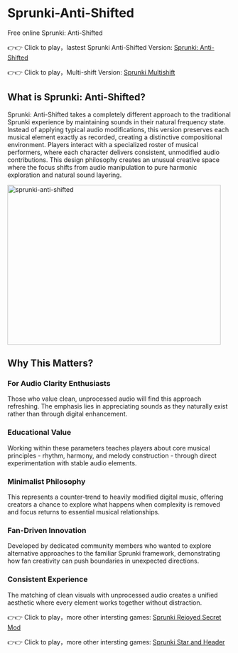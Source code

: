 # Sprunki-Anti-Shifted
Free online Sprunki: Anti-Shifted


👉👉 Click to play，lastest Sprunki Anti-Shifted Version: [Sprunki: Anti-Shifted](https://game-sprunki.com/games/sprunki-anti-shifted/)

👉👉 Click to play，Multi-shift Version: [Sprunki Multishift](https://game-sprunki.com/games/incredibox-sprunki-multishift/)


## What is Sprunki: Anti-Shifted?
Sprunki: Anti-Shifted takes a completely different approach to the traditional Sprunki experience by maintaining sounds in their natural frequency state. Instead of applying typical audio modifications, this version preserves each musical element exactly as recorded, creating a distinctive compositional environment.
Players interact with a specialized roster of musical performers, where each character delivers consistent, unmodified audio contributions. This design philosophy creates an unusual creative space where the focus shifts from audio manipulation to pure harmonic exploration and natural sound layering.

<img width="480" height="360" alt="sprunki-anti-shifted" src="https://github.com/user-attachments/assets/bfb30238-6bee-45af-a644-7dcbd561bfd2" />


## Why This Matters?

### For Audio Clarity Enthusiasts
Those who value clean, unprocessed audio will find this approach refreshing. The emphasis lies in appreciating sounds as they naturally exist rather than through digital enhancement.

### Educational Value
Working within these parameters teaches players about core musical principles - rhythm, harmony, and melody construction - through direct experimentation with stable audio elements.

### Minimalist Philosophy
This represents a counter-trend to heavily modified digital music, offering creators a chance to explore what happens when complexity is removed and focus returns to essential musical relationships.

### Fan-Driven Innovation
Developed by dedicated community members who wanted to explore alternative approaches to the familiar Sprunki framework, demonstrating how fan creativity can push boundaries in unexpected directions.

### Consistent Experience
The matching of clean visuals with unprocessed audio creates a unified aesthetic where every element works together without distraction.

👉👉 Click to play，more other intersting games: [Sprunki Rejoyed Secret Mod](https://game-sprunki.com/games/sprunki-rejoyed-secret-mod/)

👉👉 Click to play，more other intersting games: [Sprunki Star and Header](https://sprunkiretake.world/games/sprunki-star-and-heart/)
